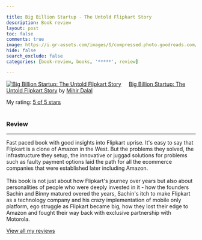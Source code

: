 ```yaml
---

title: Big Billion Startup - The Untold Flipkart Story
description: Book review
layout: post
toc: false
comments: true
image: https://i.gr-assets.com/images/S/compressed.photo.goodreads.com/books/1570338320l/53119002.jpg
hide: false
search_exclude: false
categories: [book-review, books, '*****', review]

---
```


<a href="https://www.goodreads.com/book/show/53119002-big-billion-startup" style="float: left; padding-right: 20px"><img border="0" alt="Big Billion Startup: The Untold Flipkart Story" src="https://i.gr-assets.com/images/S/compressed.photo.goodreads.com/books/1570338320l/53119002.jpg" /></a><a href="https://www.goodreads.com/book/show/53119002-big-billion-startup">Big Billion Startup: The Untold Flipkart Story</a> by <a href="https://www.goodreads.com/author/show/19496457.Mihir_Dalal">Mihir Dalal</a><br/>

My rating: <a href="https://www.goodreads.com/review/show/3364340685">5 of 5 stars</a><br /><br />

### Review
---
Fast paced book with good insights into Flipkart uprise. It's easy to say that Flipkart is a clone of Amazon in the West. But the problems they solved, the infrastructure they setup, the innovative or juggad solutions for problems such as faulty payment options laid the path for all the ecommerce companies that were established later including Amazon. <br /><br />This book is not just about how Flipkart's journey over years but also about personalities of people who were deeply invested in it - how the founders Sachin and Binny matured overed the years, Sachin's itch to make Flipkart as a technology company and his crazy implementation of mobile only platform, ego struggle as Flipkart became big, how they lost their edge to Amazon and fought their way back with exclusive partnership with Motorola.

<a href="https://www.goodreads.com/review/list/110304968-ravi">View all my reviews</a>
